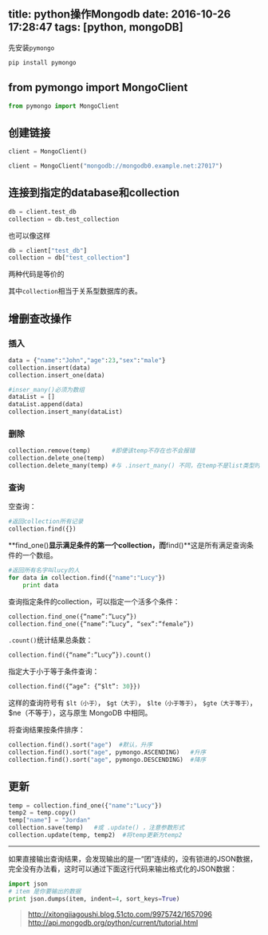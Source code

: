 title: python操作Mongodb
date: 2016-10-26 17:28:47
tags: [python, mongoDB]
---

先安装`pymongo`

~~~bash
pip install pymongo
~~~

<!--more-->

## from pymongo import MongoClient

~~~python
from pymongo import MongoClient
~~~


## 创建链接

~~~python
client = MongoClient()
~~~

~~~python
client = MongoClient("mongodb://mongodb0.example.net:27017")
~~~

## 连接到指定的database和collection

```python
db = client.test_db
collection = db.test_collection
```

也可以像这样

```python
db = client["test_db"]
collection = db["test_collection"]
```
两种代码是等价的

其中`collection`相当于关系型数据库的表。

## 增删查改操作

### 插入

```python
data = {"name":"John","age":23,"sex":"male"}
collection.insert(data)
collection.insert_one(data)

#inser_many()必须为数组
dataList = []
dataList.append(data)
collection.insert_many(dataList)

```

### 删除

```python
collection.remove(temp)      #即便该temp不存在也不会报错
collection.delete_one(temp)
collection.delete_many(temp) #与 .insert_many() 不同，在temp不是list类型时也不会报错
```

### 查询

空查询：

```python
#返回collection所有记录
collection.find({})
```

**find_one()**显示满足条件的第一个collection，而**find()**这是所有满足查询条件的一个数组。


```python
#返回所有名字叫lucy的人
for data in collection.find({"name":"Lucy"})
	print data
```

查询指定条件的collection，可以指定一个活多个条件：

```python
collection.find_one({“name”:”Lucy”})
collection.find_one({“name”:”Lucy”, “sex”:”female”})
```

`.count()`统计结果总条数：

```python
collection.find({“name”:”Lucy”}).count()
```

指定大于小于等于条件查询：

```python
collection.find({“age”: {“$lt”: 30}})

```

这样的查询符号有 `$lt（小于）`， `$gt（大于）`， `$lte（小于等于）`， `$gte（大于等于）`， $ne（不等于），这与原生 MongoDB 中相同。

将查询结果按条件排序：

```python
collection.find().sort("age")  #默认，升序
collection.find().sort("age", pymongo.ASCENDING)   #升序
collection.find().sort("age", pymongo.DESCENDING)  #降序
```

## 更新

```python
temp = collection.find_one({"name":"Lucy"})
temp2 = temp.copy()
temp["name"] = "Jordan"
collection.save(temp)   #或 .update() ，注意参数形式
collection.update(temp, temp2)  #将temp更新为temp2
```

----

如果直接输出查询结果，会发现输出的是一“团”连续的，没有锁进的JSON数据，完全没有办法看，这时可以通过下面这行代码来输出格式化的JSON数据：

```python
import json
# item 是你要输出的数据
print json.dumps(item, indent=4, sort_keys=True)
```



> <http://xitongjiagoushi.blog.51cto.com/9975742/1657096>
> <http://api.mongodb.org/python/current/tutorial.html>











